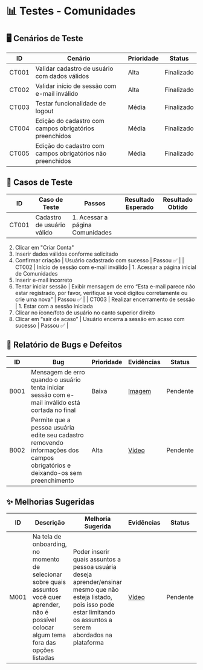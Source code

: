 # 📊 Testes - Comunidades

## 🖥️ Cenários de Teste

| **ID** | **Cenário** | **Prioridade** | **Status** |
| --- | --- | --- | --- |
| CT001 | Validar cadastro de usuário com dados válidos | Alta | Finalizado |
| CT002 | Validar início de sessão com e-mail inválido | Alta | Finalizado |
| CT003 | Testar funcionalidade de logout | Média | Finalizado |
| CT004 | Edição do cadastro com campos obrigatórios preenchidos | Média | Finalizado |
| CT005 | Edição do cadastro com campos obrigatórios não preenchidos | Média | Finalizado |

## 📝 Casos de Teste

| **ID** | **Caso de Teste** | **Passos** | **Resultado Esperado** | **Resultado Obtido** |
| --- | --- | --- | --- | --- |
| CT001 | Cadastro de usuário válido | 1. Acessar a página Comunidades
2. Clicar em "Criar Conta"
3. Inserir dados válidos conforme solicitado
4. Confirmar criação | Usuário cadastrado com sucesso | Passou ✅ |
| CT002 | Início de sessão com e-mail inválido | 1. Acessar a página inicial de Comunidades
2. Inserir e-mail incorreto
3. Tentar iniciar sessão | Exibir mensagem de erro “Esta e-mail parece não estar registrado, por favor, verifique se você digitou corretamente ou crie uma nova” | Passou ✅ |
| CT003 | Realizar encerramento de sessão | 1. Estar com a sessão iniciada
2. Clicar no ícone/foto de usuário no canto superior direito
3. Clicar em “sair de acaso” | Usuário encerra a sessão em acaso com sucesso | Passou ✅ |

## 🐞 Relatório de Bugs e Defeitos

| **ID** | **Bug** | **Prioridade** | **Evidências** | **Status** |
| --- | --- | --- | --- | --- |
| B001 | Mensagem de erro quando o usuário tenta iniciar sessão com e-mail inválido está cortada no final | Baixa | [Imagem](https://loom.com/i/875aa6400f444275a3333273a820de20) | Pendente |
| B002 | Permite que a pessoa usuária edite seu cadastro removendo informações dos campos obrigatórios e deixando-os sem preenchimento | Alta | [Vídeo](https://www.loom.com/share/2a87dd29c22244478845b1417d79b53a?sid=3ef55348-91e7-4a33-86cc-18bbfbf1acf8) | Pendente |

## ✨ Melhorias Sugeridas

| **ID** | **Descrição** | **Melhoria Sugerida** | **Evidências** | **Status** |
| --- | --- | --- | --- | --- |
| M001 | Na tela de onboarding, no momento de selecionar sobre quais assuntos você quer aprender, não é possível colocar algum tema fora das opções listadas | Poder inserir quais assuntos a pessoa usuária deseja aprender/ensinar mesmo que não esteja listado, pois isso pode estar limitando os assuntos a serem abordados na plataforma | [Vídeo](https://www.loom.com/share/08d59393052648ebb621a2635a071364?sid=9566cd4e-99f9-49d4-a761-3fb670327997) | Pendente |
